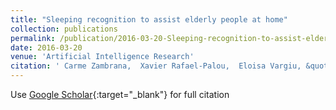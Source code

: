 ```yaml
---
title: "Sleeping recognition to assist elderly people at home"
collection: publications
permalink: /publication/2016-03-20-Sleeping-recognition-to-assist-elderly-people-at-home
date: 2016-03-20
venue: 'Artificial Intelligence Research'
citation: ' Carme Zambrana,  Xavier Rafael-Palou,  Eloisa Vargiu, &quot;Sleeping recognition to assist elderly people at home.&quot; Artificial Intelligence Research, 2016.'
---
```

Use [Google Scholar](https://scholar.google.com/scholar?q=Sleeping+recognition+to+assist+elderly+people+at+home){:target="_blank"} for full citation